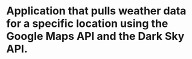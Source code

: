 # Application that pulls weather data for a specific location using the Google Maps API and the Dark Sky API. 
